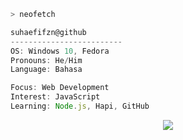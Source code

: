 ```bash
> neofetch
```

```javascript
suhaefifzn@github
-------------------------
OS: Windows 10, Fedora
Pronouns: He/Him
Language: Bahasa

Focus: Web Development
Interest: JavaScript
Learning: Node.js, Hapi, GitHub
```
<p align="center">
  <a href="https://skillicons.dev">
    <img src="https://skillicons.dev/icons?i=js,html,css,php,nodejs,postman,vscode,github" />
  </a>
</p>

